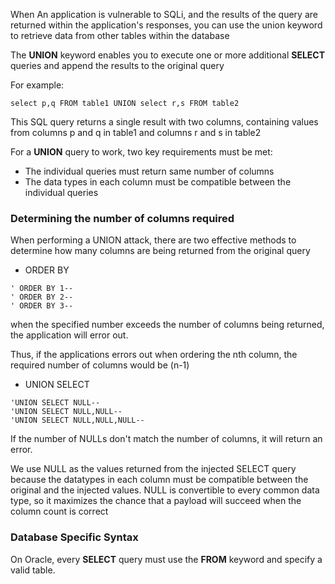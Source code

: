 
When An application is vulnerable to SQLi, and the results of the query are returned within the application's responses, you can use the union keyword to retrieve data from other tables within the database


The **UNION** keyword enables you to execute one or more additional **SELECT** queries and append the results to the original query



For example:

```
select p,q FROM table1 UNION select r,s FROM table2

```


This SQL query returns a single result with two columns, containing values from columns p and q in table1 and columns r and s in table2



For a **UNION** query to work, two key requirements must be met:

- The individual queries must return same number of columns
- The data types in each column must be compatible between the individual queries






### Determining the number of columns required


When performing a UNION attack, there are two effective methods to determine how many columns are being returned from the original query


- ORDER BY

```
' ORDER BY 1--
' ORDER BY 2--
' ORDER BY 3--
```


when the specified number exceeds the number of columns being returned, the application will error out. 

Thus, if the applications errors out when ordering the nth column, the required number of columns would be (n-1)





- UNION SELECT

```
'UNION SELECT NULL--
'UNION SELECT NULL,NULL--
'UNION SELECT NULL,NULL,NULL--
```



If the number of NULLs don't match the number of columns, it will return an error. 

We use NULL as the values returned from the injected SELECT query because the datatypes in each column must be compatible between the original and the injected values. NULL is convertible to every common data type, so it maximizes the chance that a payload will succeed when the column count is correct




### Database Specific Syntax


On Oracle, every **SELECT** query must use the **FROM** keyword and specify a valid table.